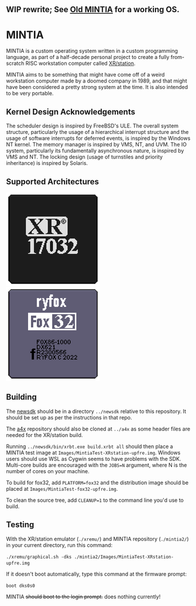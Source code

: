 ## WIP rewrite; See [Old MINTIA](http://github.com/xrarch/mintia) for a working OS.

# MINTIA

MINTIA is a custom operating system written in a custom programming language, as
part of a half-decade personal project to create a fully from-scratch RISC
workstation computer called [XR/station](https://github.com/xrarch/xremu).

MINTIA aims to be something that might have come off of a weird workstation
computer made by a doomed company in 1989, and that might have been considered
a pretty strong system at the time. It is also intended to be very portable.

## Kernel Design Acknowledgements

The scheduler design is inspired by FreeBSD's ULE. The overall system structure,
particularly the usage of a hierarchical interrupt structure and the usage of
software interrupts for deferred events, is inspired by the Windows NT kernel.
The memory manager is inspired by VMS, NT, and UVM. The IO system, particularly
its fundamentally asynchronous nature, is inspired by VMS and NT. The locking
design (usage of turnstiles and priority inheritance) is inspired by Solaris.

## Supported Architectures

<a href="https://github.com/xrarch/xremu"><img src="https://raw.githubusercontent.com/xrarch/mintia2/main/badge-17032.png" width="256"></a>
<a href="https://github.com/fox32-arch/fox32"><img src="https://raw.githubusercontent.com/xrarch/mintia2/main/badge-fox32.png" width="256"></a>

## Building

The [newsdk](http://github.com/xrarch/newsdk) should
be in a directory `../newsdk` relative to this repository. It should be set up as per
the instructions in that repo.

The [a4x](http://github.com/xrarch/a4x) repository should also be cloned at `../a4x`
as some header files are needed for the XR/station build.

Running `../newsdk/bin/xrbt.exe build.xrbt all` should then place a MINTIA test
image at `Images/MintiaTest-XRstation-upfre.img`. Windows users should use WSL
as Cygwin seems to have problems with the SDK. Multi-core builds are encouraged
with the `JOBS=N` argument, where N is the number of cores on your machine.

To build for fox32, add `PLATFORM=fox32` and the distribution image should
be placed at `Images/MintiaTest-fox32-upfre.img`.

To clean the source tree, add `CLEANUP=1` to the command line you'd use to
build.

## Testing

With the XR/station emulator (`./xremu/`) and MINTIA repository (`./mintia2/`) in your current directory, run this command:

`./xremu/graphical.sh -dks ./mintia2/Images/MintiaTest-XRstation-upfre.img`

If it doesn't boot automatically, type this command at the firmware prompt:

`boot dks0s0`

MINTIA ~~should boot to the login prompt.~~ does nothing currently!
